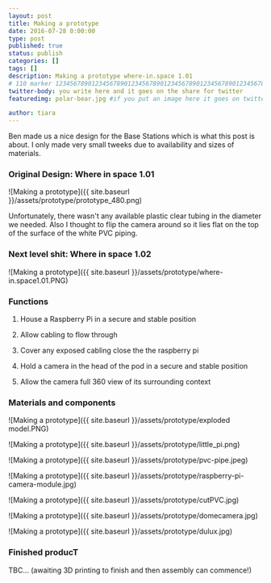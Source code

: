 ```yaml
---
layout: post
title: Making a prototype
date: 2016-07-28 0:00:00
type: post
published: true
status: publish
categories: []
tags: []
description: Making a prototype where-in.space 1.01 
# 110 marker 1234567890123456789012345678901234567890123456789012345678901234567890123456789012345678901234567890123456789
twitter-body: you write here and it goes on the share for twitter
featuredimg: polar-bear.jpg #if you put an image here it goes on twitter too

author: tiara
---
```


Ben made us a nice design for the Base Stations which is what this post is about. I only made very small tweeks due to availability and sizes of materials. 

### Original Design: Where in space 1.01

![Making a prototype]({{ site.baseurl }}/assets/prototype/prototype_480.png) 

Unfortunately, there wasn't any available plastic clear tubing in the diameter we needed. Also I thought to flip the camera around so it lies flat on the top of the surface of the white PVC piping. 

### Next level shit: Where in space 1.02 

![Making a prototype]({{ site.baseurl }}/assets/prototype/where-in.space1.01.PNG) 

### Functions

1. House a Raspberry Pi in a secure and stable position

2. Allow cabling to flow through 

3. Cover any exposed cabling close the the raspberry pi

4. Hold a camera in the head of the pod in a secure and stable position 

5. Allow the camera full 360 view of its surrounding context 

### Materials and components 

![Making a prototype]({{ site.baseurl }}/assets/prototype/exploded model.PNG) 

![Making a prototype]({{ site.baseurl }}/assets/prototype/little_pi.png)

![Making a prototype]({{ site.baseurl }}/assets/prototype/pvc-pipe.jpeg)

![Making a prototype]({{ site.baseurl }}/assets/prototype/raspberry-pi-camera-module.jpg)


![Making a prototype]({{ site.baseurl }}/assets/prototype/cutPVC.jpg)

![Making a prototype]({{ site.baseurl }}/assets/prototype/domecamera.jpg)

![Making a prototype]({{ site.baseurl }}/assets/prototype/dulux.jpg)

### Finished producT

TBC...  (awaiting 3D printing to finish and then assembly can commence!)
